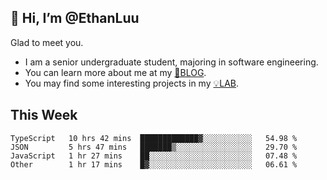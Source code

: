 ## 👋 Hi, I’m @EthanLuu

Glad to meet you.

- I am a senior undergraduate student, majoring in software engineering.
- You can learn more about me at my [📝BLOG](https://blog.ethanloo.cn).
- You may find some interesting projects in my [💡LAB](https://lab.ethanloo.cn).

## This Week
<!--START_SECTION:waka-->

```text
TypeScript   10 hrs 42 mins  █████████████▓░░░░░░░░░░░   54.98 %
JSON         5 hrs 47 mins   ███████▒░░░░░░░░░░░░░░░░░   29.70 %
JavaScript   1 hr 27 mins    ██░░░░░░░░░░░░░░░░░░░░░░░   07.48 %
Other        1 hr 17 mins    █▓░░░░░░░░░░░░░░░░░░░░░░░   06.61 %
```

<!--END_SECTION:waka-->
